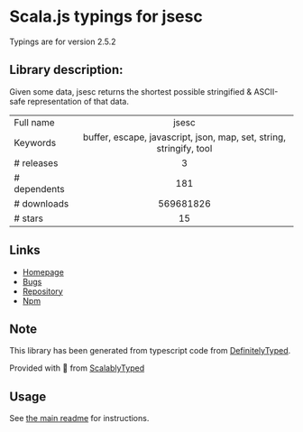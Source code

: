 
# Scala.js typings for jsesc

Typings are for version 2.5.2

## Library description:
Given some data, jsesc returns the shortest possible stringified & ASCII-safe representation of that data.

|                    |                 |
| ------------------ | :-------------: |
| Full name          | jsesc |
| Keywords           | buffer, escape, javascript, json, map, set, string, stringify, tool |
| # releases         | 3 |
| # dependents       | 181 |
| # downloads        | 569681826 |
| # stars            | 15 |

## Links
- [Homepage](https://mths.be/jsesc)
- [Bugs](https://github.com/mathiasbynens/jsesc/issues)
- [Repository](https://github.com/mathiasbynens/jsesc)
- [Npm](https://www.npmjs.com/package/jsesc)
    


## Note
This library has been generated from typescript code from [DefinitelyTyped](https://definitelytyped.org).

Provided with :purple_heart: from [ScalablyTyped](https://github.com/oyvindberg/ScalablyTyped)

## Usage
See [the main readme](../../readme.md) for instructions.


